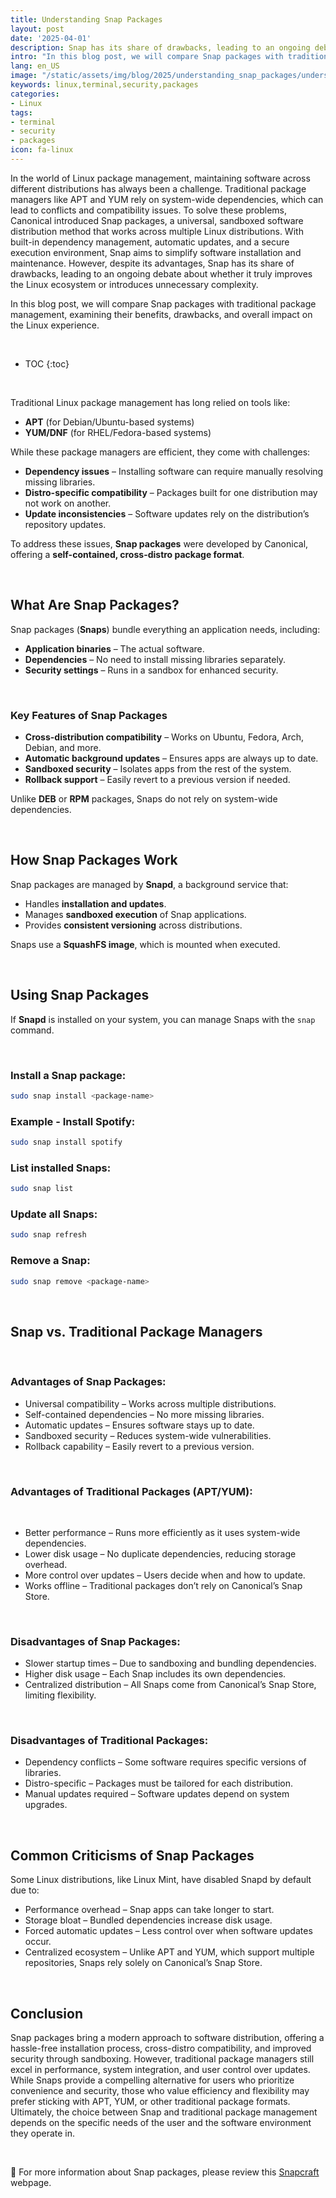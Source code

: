 ```yaml
---
title: Understanding Snap Packages
layout: post
date: '2025-04-01'
description: Snap has its share of drawbacks, leading to an ongoing debate about whether it truly improves the Linux ecosystem or introduces unnecessary complexity.
intro: "In this blog post, we will compare Snap packages with traditional package management, examining their benefits, drawbacks, and overall impact on the Linux experience." 
lang: en_US
image: "/static/assets/img/blog/2025/understanding_snap_packages/understanding_snap_packages.jpg"
keywords: linux,terminal,security,packages
categories:
- Linux
tags:
- terminal
- security
- packages
icon: fa-linux
---
```


In the world of Linux package management, maintaining software across different distributions has always been a challenge. Traditional package managers like APT and YUM rely on system-wide dependencies, which can lead to conflicts and compatibility issues. To solve these problems, Canonical introduced Snap packages, a universal, sandboxed software distribution method that works across multiple Linux distributions. With built-in dependency management, automatic updates, and a secure execution environment, Snap aims to simplify software installation and maintenance. However, despite its advantages, Snap has its share of drawbacks, leading to an ongoing debate about whether it truly improves the Linux ecosystem or introduces unnecessary complexity. 

In this blog post, we will compare Snap packages with traditional package management, examining their benefits, drawbacks, and overall impact on the Linux experience.

<br>

* TOC 
{:toc}

<br>

Traditional Linux package management has long relied on tools like:  
- **APT** (for Debian/Ubuntu-based systems)  
- **YUM/DNF** (for RHEL/Fedora-based systems)  

While these package managers are efficient, they come with challenges:  
- **Dependency issues** – Installing software can require manually resolving missing libraries.  
- **Distro-specific compatibility** – Packages built for one distribution may not work on another.  
- **Update inconsistencies** – Software updates rely on the distribution’s repository updates.  

To address these issues, **Snap packages** were developed by Canonical, offering a **self-contained, cross-distro package format**.  

<br>

## **What Are Snap Packages?**  
Snap packages (**Snaps**) bundle everything an application needs, including:  
- **Application binaries** – The actual software.  
- **Dependencies** – No need to install missing libraries separately.  
- **Security settings** – Runs in a sandbox for enhanced security.  

<br>

### **Key Features of Snap Packages**  
- **Cross-distribution compatibility** – Works on Ubuntu, Fedora, Arch, Debian, and more.  
- **Automatic background updates** – Ensures apps are always up to date.  
- **Sandboxed security** – Isolates apps from the rest of the system.  
- **Rollback support** – Easily revert to a previous version if needed.  

Unlike **DEB** or **RPM** packages, Snaps do not rely on system-wide dependencies.  

<br>

## **How Snap Packages Work**  
Snap packages are managed by **Snapd**, a background service that:  
- Handles **installation and updates**.  
- Manages **sandboxed execution** of Snap applications.  
- Provides **consistent versioning** across distributions.  

Snaps use a **SquashFS image**, which is mounted when executed.  

<br>

## **Using Snap Packages**  
If **Snapd** is installed on your system, you can manage Snaps with the `snap` command.  

<br>

### **Install a Snap package:**  
```bash
sudo snap install <package-name>
```

### **Example - Install Spotify:**  
```bash
sudo snap install spotify
```

### **List installed Snaps:**  
```bash
sudo snap list
```

### **Update all Snaps:**  
```bash
sudo snap refresh
```

### **Remove a Snap:**  
```bash
sudo snap remove <package-name>
```

<br>

## **Snap vs. Traditional Package Managers**

<br>

### **Advantages of Snap Packages:**
* Universal compatibility – Works across multiple distributions.
* Self-contained dependencies – No more missing libraries.
* Automatic updates – Ensures software stays up to date.
* Sandboxed security – Reduces system-wide vulnerabilities.
* Rollback capability – Easily revert to a previous version.

<br>

### **Advantages of Traditional Packages (APT/YUM):**

<br>

* Better performance – Runs more efficiently as it uses system-wide dependencies.
* Lower disk usage – No duplicate dependencies, reducing storage overhead.
* More control over updates – Users decide when and how to update.
* Works offline – Traditional packages don’t rely on Canonical’s Snap Store.

<br>

### **Disadvantages of Snap Packages:**
* Slower startup times – Due to sandboxing and bundling dependencies.
* Higher disk usage – Each Snap includes its own dependencies.
* Centralized distribution – All Snaps come from Canonical’s Snap Store, limiting flexibility.

<br>

### **Disadvantages of Traditional Packages:**
* Dependency conflicts – Some software requires specific versions of libraries.
* Distro-specific – Packages must be tailored for each distribution.
* Manual updates required – Software updates depend on system upgrades.

<br>

## **Common Criticisms of Snap Packages**

Some Linux distributions, like Linux Mint, have disabled Snapd by default due to:

* Performance overhead – Snap apps can take longer to start.
* Storage bloat – Bundled dependencies increase disk usage.
* Forced automatic updates – Less control over when software updates occur.
* Centralized ecosystem – Unlike APT and YUM, which support multiple repositories, Snaps rely solely on Canonical’s Snap Store.

<br>

## **Conclusion**
Snap packages bring a modern approach to software distribution, offering a hassle-free installation process, cross-distro compatibility, and improved security through sandboxing. However, traditional package managers still excel in performance, system integration, and user control over updates. While Snaps provide a compelling alternative for users who prioritize convenience and security, those who value efficiency and flexibility may prefer sticking with APT, YUM, or other traditional package formats. Ultimately, the choice between Snap and traditional package management depends on the specific needs of the user and the software environment they operate in.

<br>

📝 For more information about Snap packages, please review this [Snapcraft](https://snapcraft.io/) webpage.
